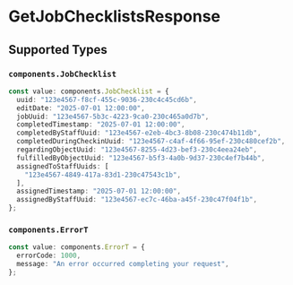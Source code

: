 # GetJobChecklistsResponse


## Supported Types

### `components.JobChecklist`

```typescript
const value: components.JobChecklist = {
  uuid: "123e4567-f8cf-455c-9036-230c4c45cd6b",
  editDate: "2025-07-01 12:00:00",
  jobUuid: "123e4567-5b3c-4223-9ca0-230c465a0d7b",
  completedTimestamp: "2025-07-01 12:00:00",
  completedByStaffUuid: "123e4567-e2eb-4bc3-8b08-230c474b11db",
  completedDuringCheckinUuid: "123e4567-c4af-4f66-95ef-230c480cef2b",
  regardingObjectUuid: "123e4567-8255-4d23-bef3-230c4eea24eb",
  fulfilledByObjectUuid: "123e4567-b5f3-4a0b-9d37-230c4ef7b44b",
  assignedToStaffUuids: [
    "123e4567-4849-417a-83d1-230c47543c1b",
  ],
  assignedTimestamp: "2025-07-01 12:00:00",
  assignedByStaffUuid: "123e4567-ec7c-46ba-a45f-230c47f04f1b",
};
```

### `components.ErrorT`

```typescript
const value: components.ErrorT = {
  errorCode: 1000,
  message: "An error occurred completing your request",
};
```

